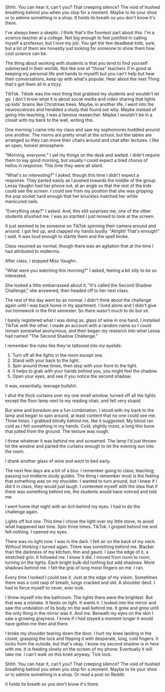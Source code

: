 Shhh. You can hear it, can't you? That creeping silence? The void of hushed breathing behind you when you stop for a moment. Maybe to tie your shoe or to admire something in a shop. It holds its breath so you don't know it's there.

I've always been a skeptic. I think that's the funniest part about this. I'm a science teacher at a college. Not big enough to feel justified in calling myself a professor, but I love my job. You get the few deadbeat kids, sure, but a lot of them are honestly just looking for someone to show them how cool science can be.

The thing about working with students is that you tend to find yourself submersed in their worlds. Not like one of "those" teachers (I'm good at keeping my personal life and hands to myself) but you can't help but hear their conversations, keep up with what's popular. Hear about the next Thing that's got them all in a tizzy.

TikTok. Tiktok was the next thing that grabbed my students and wouldn't let go. I don't know what it is about social media and video sharing that lights up kids' brains like Christmas trees. Maybe, in another life, I went into the neurosciences and heralded a study that found out why. Maybe instead of going into teaching, I was a famous researcher. Maybe I wouldn't be in a closet with my back to the wall, writing this.

One morning I came into my class and saw my sophomores huddled around one another. The rooms are pretty small at the school, but the tables are arranged so they can move their chairs around and chat after lectures. I like an open, honest atmosphere.

"Morning, everyone." I sat my things on the desk and waited. I didn't require them to say good morning, but usually I could expect a tired chorus of hellos in response. This time they were all silent. 

"What's so interesting?" I asked, though this time I didn't expect a response. They parted easily as I pushed towards the middle of the group. Lessa Vaughn had her phone out, at an angle so that the rest of the kids could see the screen. I could see from my position that she was gripping the pop socket hard enough that her knuckles matched her white manicured nails.

"Everything okay?" I asked. And, this still surprises me, one of the other students shushed me. I was so startled I just moved to look at the screen.

It just seemed to be someone on TikTok spinning their camera around and around. I got fed up, and clapped my hands loudly. "Alright! That's enough!" I said. It was loud enough to startle them and the spell broke.

Class resumed as normal, though there was an agitation that at the time I had attributed to midterms.

After class, I stopped Miss Vaughn. 

"What were you watching this morning?" I asked, feeling a bit silly to be so interested.

She looked a little embarrassed about it. "It's called the Second Shadow Challenge," she answered, then headed off to her next class.

The rest of the day went by as normal. I didn't think about the challenge again until I was back home in my apartment. I lived alone and I didn't give out homework in the first semester. So there wasn't much to do but sit.

I barely registered what I was doing as, glass of wine in one hand, I installed TikTok with the other. I made an account with a random name so I could remain somewhat anonymous, and then began my research into what Lessa had named "The Second Shadow Challenge."

I remember the rules like they're tattooed into my eyelids:

1. Turn off all the lights in the room except one.
2. Stand with your back to the light.
3. Spin around three times, then stop with your front to the light.
4. It helps to grab with your hands behind you, you might feel the shadow.
5. Open your eyes, and see if you notice the second shadow.

It was, essentially, teenage bullshit.

I shut the thick curtains over my one small window, turned off all the lights except the floor lamp next to my reading chair, and felt very stupid.

But wine and boredom are a fun combination. I stood with my back to the lamp and began to spin around, at least content that no one could see me. Three times. I grabbed blindly behind me, like it suggested. My blood ran cold as I felt something in my hands. Cold, slightly moist, a long thin bone that jutted from the ground. The texture was rough. 

I threw whatever it was behind me and screamed. The lamp I'd just thrown hit the window and parted the curtains enough to let the evening sun into the room. 

I drank another glass of wine and went to bed early.

The next few days are a bit of a blur. I remember going to class; teaching; passing out midterm study guides. The thing I remember most is the feeling that something was on my shoulder. I wanted to turn around, but I knew if I did it in class, they would just laugh. I contented myself with the idea that if there was something behind me, the students would have noticed and told me.

I went home that night with an itch behind my eyes. I had to do the challenge again. 

Lights off but one. This time I chose the light over my little stove, to avoid what happened last time. Spin three times. TikTok. I groped behind me and felt nothing. I opened my eyes.

There was no light now. I was in the dark. I felt air on the back of my neck. Without thinking I turned again. There was something behind me. Blacker than the darkness of my kitchen, thin and gaunt. I saw the edge of it, a stretched grin. It followed me. I know it did. I moved from room to room, turning on the lights. Each bright bulb did nothing but add shadows. More shadows behind me. I felt the grip of long moist fingers on me. I ran.

Every time I looked I could see it. Just at the edge of my vision. Sometimes there was a cold rasp of breath, lungs cracked and old. A shoulder devil. I had to force myself to never, ever look.

I threw myself into the bathroom. The lights there were the brightest. But that was a mistake. It feeds on light. It wants it. I looked into the mirror and saw the undulation of its body on the wall behind me. It grew and grew until the only thing in the mirror was it. And me. Beneath my eyes on the skin I saw a growing grayness. I knew if I had stayed a moment longer it would have gotten me then and there.

I broke my shoulder tearing down the door. I hurt my knee landing in the closet, grasping the lock and flipping it with desperate, long, cold fingers. It locks from the outside, but that's okay. I know my second shadow is in here with me. It is feeding slowly on the screen of my phone. Eventually it will take me. I can't walk on this knee anyway. Tick tock.

Shhh. You can hear it, can't you? That creeping silence? The void of hushed breathing behind you when you stop for a moment. Maybe to tie your shoe or to admire something in a shop. Or read a post on Reddit.

It holds its breath so you don't know it's there.
